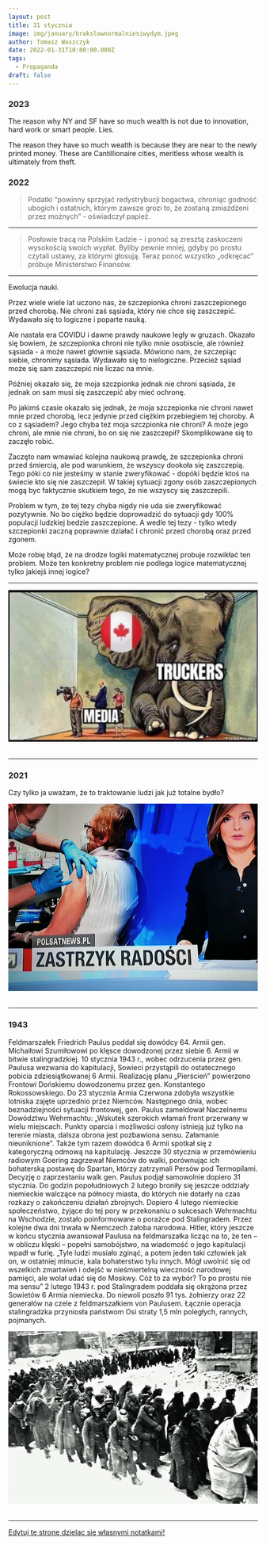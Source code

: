 ```yaml
---
layout: post
title: 31 stycznia
image: img/january/brakslownormalniesiwydym.jpeg
author: Tomasz Waszczyk
date: 2022-01-31T10:00:00.000Z
tags:
  - Propaganda
draft: false
---
```


### 2023

The reason why NY and SF have so much wealth is not due to innovation, hard work or smart people. Lies.

The reason they have so much wealth is because they are near to the newly printed money. These are Cantillionaire cities, meritless whose wealth is ultimately from theft.

### 2022

> Podatki “powinny sprzyjać redystrybucji bogactwa, chroniąc godność ubogich i ostatnich, którym zawsze grozi to, że zostaną zmiażdżeni przez możnych” - oświadczył papież.

---

> Posłowie tracą na Polskim Ładzie – i ponoć są zresztą zaskoczeni wysokością swoich wypłat. Byliby pewnie mniej, gdyby po prostu czytali ustawy, za którymi głosują. Teraz ponoć wszystko „odkręcać” próbuje Ministerstwo Finansów.

---

<!-- Mam na Facebooku kolegów, którzy oglądają rosyjską telewizję. Oni podrzucili informację o ponad 100 tysiącach żołnierzy, jakich Ukraina zgromadziła przy granicy z Donbasem celem ataku na zbuntowany region, zamieszkały przez Rosjan. Rosja straszy Ukrainę, że w razie ataku Ukrainy na Donbas ruszy na Kijów od północy.
Powyższa wersja jest dla mnie logiczna. Typowa anglosaska zagrywka. Walczyć ze swoimi wrogami cudzymi rękami. Grzegorz Braun wiele razy opisywał jak Anglosasi walczyli z Rosją polskimi rękami, co dla narodu polskiego kończyło się tragicznie. Dlatego kilka dni temu Grzegorz Braun zagłosował w Sejmie przeciw uchwale popierającej Ukrainę.
Anglosasi walczyli z Rosją polskimi rękami w czasie powstania listopadowego, powstania styczniowego, i próbowali w latach 70. XIX wieku. Tak twierdzi Grzegorz Braun. Moim zdaniem walczyli również po II wojnie światowej z Rosją polskimi rękami, wspierając tzw. żołnierzy wyklętych.
Anglosasi zachęcają Ukrainę do walki z Rosją, dają je broń, szkolą jej wojsko. Chcą ukraińskimi rękami walczyć ze swoim wrogiem.
Sam nie oglądam w Polsce rosyjskich telewizji. Na FB jestem zablokowany do połowy lutego za krytykę obowiązku noszenia masek. -->

Ewolucja nauki.

Przez wiele wiele lat uczono nas, że szczepionka chroni zaszczepionego przed chorobą. Nie chroni zaś sąsiada, który nie chce się zaszczepić. Wydawało się to logiczne i poparte nauką.

Ale nastała era COVIDU i dawne prawdy naukowe legły w gruzach. Okazało się bowiem, że szczepionka chroni nie tylko mnie osobiscie, ale również sąsiada - a może nawet głównie sąsiada. Mówiono nam, że szczepiąc siebie, chronimy sąsiada. Wydawało się to nielogiczne. Przecież sąsiad może się sam zaszczepić nie liczac na mnie.

Później okazało się, że moja szczpionka jednak nie chroni sąsiada, że jednak on sam musi się zaszczepić aby mieć ochronę.

Po jakimś czasie okazało się jednak, że moja szczepionka nie chroni nawet mnie przed chorobą, lecz jedynie przed ciężkim przebiegiem tej choroby. A co z sąsiadem? Jego chyba też moja szczpionka nie chroni? A może jego chroni, ale mnie nie chroni, bo on się nie zaszczepił? Skomplikowane się to zaczęło robić.

Zaczęto nam wmawiać kolejna naukową prawdę, że szczepionka chroni przed śmiercią, ale pod warunkiem, że wszyscy dookoła się zaszczepią. Tego póki co nie jesteśmy w stanie zweryfikować - dopóki będzie ktoś na świecie kto się nie zaszczepił. W takiej sytuacji zgony osób zaszczepionych mogą byc faktycznie skutkiem tego, że nie wszyscy się zaszczepili.

Problem w tym, że tej tezy chyba nigdy nie uda sie zweryfikować pozytywnie. No bo ciężko będzie doprowadzić do sytuacji gdy 100% populacji ludzkiej bedzie zaszczepione. A wedle tej tezy - tylko wtedy szczepionki zaczną poprawnie działać i chronić przed chorobą oraz przed zgonem.

Może robię błąd, że na drodze logiki matematycznej probuje rozwikłać ten problem. Może ten konkretny problem nie podlega logice matematycznej tylko jakiejś innej logice?

---

<img src="./img/january/canada.jpeg"><br><br>

---

### 2021

Czy tylko ja uważam, że to traktowanie ludzi jak już totalne bydło?

<img src="./img/january/brakslownormalniesiwydym.jpeg"><br><br>

---

### 1943

Feldmarszałek Friedrich Paulus poddał się dowódcy 64. Armii gen. Michaiłowi Szumiłowowi po klęsce dowodzonej przez siebie 6. Armii w bitwie stalingradzkiej.
10 stycznia 1943 r., wobec odrzucenia przez gen. Paulusa wezwania do kapitulacji, Sowieci przystąpili do ostatecznego pobicia zdziesiątkowanej 6 Armii. Realizację planu „Pierścień” powierzono Frontowi Dońskiemu dowodzonemu przez gen. Konstantego Rokossowskiego.
Do 23 stycznia Armia Czerwona zdobyła wszystkie lotniska zajęte uprzednio przez Niemców. Następnego dnia, wobec beznadziejności sytuacji frontowej, gen. Paulus zameldował Naczelnemu Dowództwu Wehrmachtu: „Wskutek szerokich włamań front przerwany w wielu miejscach. Punkty oparcia i możliwości osłony istnieją już tylko na terenie miasta, dalsza obrona jest pozbawiona sensu. Załamanie nieuniknione”. Także tym razem dowódca 6 Armii spotkał się z kategoryczną odmową na kapitulację. Jeszcze 30 stycznia w przemówieniu radiowym Goering zagrzewał Niemców do walki, porównując ich bohaterską postawę do Spartan, którzy zatrzymali Persów pod Termopilami.
Decyzję o zaprzestaniu walk gen. Paulus podjął samowolnie dopiero 31 stycznia. Do godzin popołudniowych 2 lutego broniły się jeszcze oddziały niemieckie walczące na północy miasta, do których nie dotarły na czas rozkazy o zakończeniu działań zbrojnych.
Dopiero 4 lutego niemieckie społeczeństwo, żyjące do tej pory w przekonaniu o sukcesach Wehrmachtu na Wschodzie, zostało poinformowane o porażce pod Stalingradem. Przez kolejne dwa dni trwała w Niemczech żałoba narodowa.
Hitler, który jeszcze w końcu stycznia awansował Paulusa na feldmarszałka licząc na to, że ten – w obliczu klęski – popełni samobójstwo, na wiadomość o jego kapitulacji wpadł w furię. „Tyle ludzi musiało zginąć, a potem jeden taki człowiek jak on, w ostatniej minucie, kala bohaterstwo tylu innych. Mógł uwolnić się od wszelkich zmartwień i odejść w nieśmiertelną wieczność narodowej pamięci, ale wolał udać się do Moskwy. Cóż to za wybór? To po prostu nie ma sensu”
2 lutego 1943 r. pod Stalingradem poddała się okrążona przez Sowietów 6 Armia niemiecka. Do niewoli poszło 91 tys. żołnierzy oraz 22 generałów na czele z feldmarszałkiem von Paulusem. Łącznie operacja stalingradzka przyniosła państwom Osi straty 1,5 mln poległych, rannych, pojmanych.

<img src="./img/january/paulus.jpg"><br><br>

---

<a href="https://github.com/TomaszWaszczyk/historia.waszczyk.com/edit/master/src/content/january-31.md" target="_blank">Edytuj tę stronę dzieląc się własnymi notatkami!</a>

